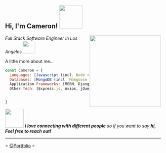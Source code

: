<h2> Hi, I'm Cameron! <img src="https://media4.giphy.com/media/36TQhuWtnstMtF24df/giphy.gif?cid=790b76111cw2sv3pcyegx7kcx0epaix5vlobr506gi7c4eqe&rid=giphy.gif&ct=s" width="75"></h2>
<img align='right' src="https://media3.giphy.com/media/kV0cEAFnweUPKOsXhh/giphy.gif" width="230">
<p><em>Full Stack Software Engineer in Los Angeles <img src="https://media.giphy.com/media/WUlplcMpOCEmTGBtBW/giphy.gif" width="40"></em></p>



A little more about me...  

```javascript
const Cameron = {
  Languages: [Javascript (incl. Node + Express), Python, HTML5, CSS3],
  Databases: [MongoDB (incl. Mongoose + Cloud Atlas), SQL, NoSQL, Django ORM],
  Application Frameworks: [MERN, Django, React, Node.js],
  Other Tech: [Express.js, Axios, jQuery, Folium, Pandas, bootstrap, jest.js, cucumber.js, Git, GitHub]


}
```

<img src="https://media.giphy.com/media/LnQjpWaON8nhr21vNW/giphy.gif" width="60"> <em><b>I love connecting with different people</b> so if you want to say <b>hi, Feel free to reach out!</b> </em>

---

⭐️ [@Portfolio](https://cameronmccloskey.com) ⭐️ 
